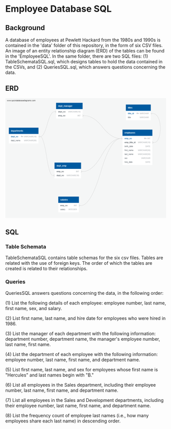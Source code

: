 # Employee Database SQL

## Background
A database of employees at Pewlett Hackard from the 1980s and 1990s is contained in the 'data' folder of this repository, in the form of six CSV files. An image of an entity relationship diagram (ERD) of the tables can be found in the 'EmployeeSQL'. In the same folder, there are two SQL files: (1) TableSchemataSQL.sql, which designs tables to hold the data contained in the CSVs, and (2) QueriesSQL.sql, which answers questions concerning the data.

## ERD
![ERD](https://github.com/nchatj/sql-challenge/blob/main/EmployeeSQL/EmployeeDatabaseERD.png?raw=true)

## SQL
### Table Schemata
TableSchemataSQL contains table schemas for the six csv files. Tables are related with the use of foreign keys. The order of which the tables are created is related to their relationships.
### Queries
QueriesSQL answers questions concerning the data, in the following order:

(1) List the following details of each employee: employee number, last name, first name, sex, and salary.

(2) List first name, last name, and hire date for employees who were hired in 1986.

(3) List the manager of each department with the following information: department number, department name, the manager's employee number, last name, first name.

(4) List the department of each employee with the following information: employee number, last name, first name, and department name.

(5) List first name, last name, and sex for employees whose first name is "Hercules" and last names begin with "B."

(6) List all employees in the Sales department, including their employee number, last name, first name, and department name.

(7) List all employees in the Sales and Development departments, including their employee number, last name, first name, and department name.

(8) List the frequency count of employee last names (i.e., how many employees share each last name) in descending order.

